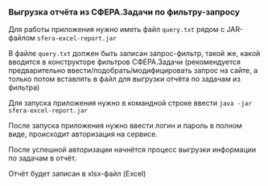 ### Выгрузка отчёта из СФЕРА.Задачи по фильтру-запросу

Для работы приложения нужно иметь файл `query.txt` рядом с 
JAR-файлом `sfera-excel-report.jar` 

В файле `query.txt` должен быть записан запрос-фильтр, такой 
же, какой вводится в конструкторе фильтров СФЕРА.Задачи 
(рекомендуется предварительно ввести/подобрать/модифицировать 
запрос на сайте, а только потом вставлять в файл для выгрузки
отчёта по задачам из фильтра)

Для запуска приложения нужно в командной строке ввести 
`java -jar sfera-excel-report.jar`

После запуска приложения нужно ввести логин и пароль в полном виде, 
происходит авторизация на сервисе.

После успешной авторизации начнётся процесс выгрузки 
информации по задачам в отчёт.

Отчёт будет записан в xlsx-файл (Excel)